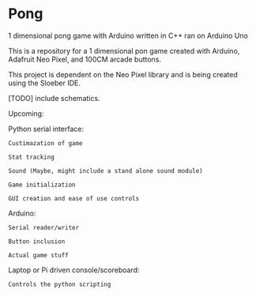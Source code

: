 # Pong
1 dimensional pong game with Arduino written in C++ ran on Arduino Uno

This is a repository for a 1 dimensional pon game created with Arduino, Adafruit Neo Pixel, and 100CM arcade buttons.

This project is dependent on the Neo Pixel library and is being created using the Sloeber IDE.

[TODO] include schematics.

Upcoming:

Python serial interface:
  
	Custimazation of game
  
	Stat tracking
  
	Sound (Maybe, might include a stand alone sound module)
  
	Game initialization
  
	GUI creation and ease of use controls

Arduino:

  	Serial reader/writer

	Button inclusion
  
	Actual game stuff

Laptop or Pi driven console/scoreboard:
  
	Controls the python scripting
  

